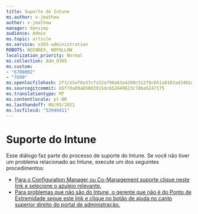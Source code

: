 ```yaml
---
title: Suporte do Intune
ms.author: v-jmathew
author: v-jmathew
manager: dansimp
audience: Admin
ms.topic: article
ms.service: o365-administration
ROBOTS: NOINDEX, NOFOLLOW
localization_priority: Normal
ms.collection: Adm_O365
ms.custom:
- "6700002"
- "7680"
ms.openlocfilehash: 2f1ce5af0a37cfa32a798a63a4208c512f9c651a8103ad2402ee3dd592a952eb
ms.sourcegitcommit: b5f7da89a650d2915dc652449623c78be6247175
ms.translationtype: MT
ms.contentlocale: pt-BR
ms.lasthandoff: 08/05/2021
ms.locfileid: "53949411"
---
```

# <a name="intune-support"></a>Suporte do Intune

Esse diálogo faz parte do processo de suporte do Intune. Se você não tiver um problema relacionado ao Intune, execute um dos seguintes procedimentos:

- [Para o Configuration Manager ou Co-Management suporte clique neste link e selecione o azulejo relevante.](https://endpoint.microsoft.com/#blade/Microsoft_Intune_DeviceSettings/SupportMenu/helpSupport)
- [Para problemas que não são do Intune, o gerente que não é do Ponto de Extremidade segue este link e clique no botão de ajuda no canto superior direito do portal de administração.](https://admin.microsoft.com/Adminportal/Home?source=applauncher#/support/requests)
